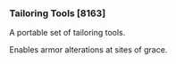 ### Tailoring Tools [8163]

A portable set of tailoring tools.

Enables armor alterations at sites of grace.